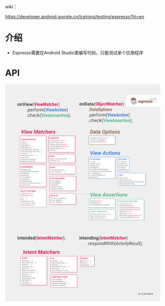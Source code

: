 wiki：

https://developer.android.google.cn/training/testing/espresso?hl=en

# 介绍

- Espresso需要在Android Studio里编写代码，只能测试单个应用程序

# API

![Espresso-API](Espresso_imgs\6HcIeLB6hmS.png)